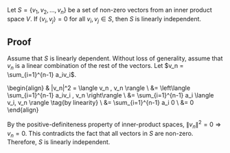 Let $S = \{v_1, v_2, \ldots, v_n\}$ be a set of non-zero vectors from an inner product space $V$.
If $\langle v_i, v_j \rangle = 0$ for all $v_i, v_j \in S$, then $S$ is linearly independent.

## Proof

Assume that $S$ is linearly dependent.
Without loss of generality, assume that $v_n$ is a linear combination of the rest of the vectors.
Let $v_n = \sum_{i=1}^{n-1} a_iv_i$.

\begin{align}
& \|v_n\|^2 = \langle v_n , v_n \rangle
\\ &= \left\langle \sum_{i=1}^{n-1} a_iv_i , v_n \right\rangle
\\ &= \sum_{i=1}^{n-1} a_i \langle v_i, v_n \rangle \tag{by linearity}
\\ &= \sum_{i=1}^{n-1} a_i 0
\\ &= 0
\end{align}

By the positive-definiteness property of inner-product spaces, $\|v_n\|^2 = 0 \Rightarrow v_n = 0$.
This contradicts the fact that all vectors in $S$ are non-zero.
Therefore, $S$ is linearly independent.
